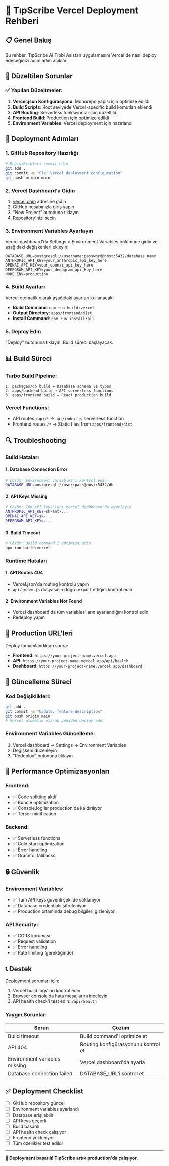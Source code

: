 # 🚀 TıpScribe Vercel Deployment Rehberi

## 📋 Genel Bakış

Bu rehber, TıpScribe AI Tıbbi Asistan uygulamasını Vercel'de nasıl deploy edeceğinizi adım adım açıklar.

## 🔧 Düzeltilen Sorunlar

### ✅ Yapılan Düzeltmeler:
1. **Vercel.json Konfigürasyonu**: Monorepo yapısı için optimize edildi
2. **Build Scripts**: Root seviyede Vercel-specific build komutları eklendi
3. **API Routing**: Serverless fonksiyonlar için düzeltildi
4. **Frontend Build**: Production için optimize edildi
5. **Environment Variables**: Vercel deployment için hazırlandı

## 🚀 Deployment Adımları

### 1. GitHub Repository Hazırlığı
```bash
# Değişiklikleri commit edin
git add .
git commit -m "Fix: Vercel deployment configuration"
git push origin main
```

### 2. Vercel Dashboard'a Gidin
1. [vercel.com](https://vercel.com) adresine gidin
2. GitHub hesabınızla giriş yapın
3. "New Project" butonuna tıklayın
4. Repository'nizi seçin

### 3. Environment Variables Ayarlayın
Vercel dashboard'da Settings > Environment Variables bölümüne gidin ve aşağıdaki değişkenleri ekleyin:

```env
DATABASE_URL=postgresql://username:password@host:5432/database_name
ANTHROPIC_API_KEY=your_anthropic_api_key_here
OPENAI_API_KEY=your_openai_api_key_here
DEEPGRAM_API_KEY=your_deepgram_api_key_here
NODE_ENV=production
```

### 4. Build Ayarları
Vercel otomatik olarak aşağıdaki ayarları kullanacak:
- **Build Command**: `npm run build:vercel`
- **Output Directory**: `apps/frontend/dist`
- **Install Command**: `npm run install:all`

### 5. Deploy Edin
"Deploy" butonuna tıklayın. Build süreci başlayacak.

## 📊 Build Süreci

### Turbo Build Pipeline:
```
1. packages/db build → Database schema ve types
2. apps/backend build → API serverless functions
3. apps/frontend build → React production build
```

### Vercel Functions:
- API routes `/api/*` → `api/index.js` serverless function
- Frontend routes `/*` → Static files from `apps/frontend/dist`

## 🔍 Troubleshooting

### Build Hataları

#### 1. Database Connection Error
```bash
# Çözüm: Environment variables'ı kontrol edin
DATABASE_URL=postgresql://user:pass@host:5432/db
```

#### 2. API Keys Missing
```bash
# Çözüm: Tüm API keys'leri Vercel dashboard'da ayarlayın
ANTHROPIC_API_KEY=sk-ant-...
OPENAI_API_KEY=sk-...
DEEPGRAM_API_KEY=...
```

#### 3. Build Timeout
```bash
# Çözüm: Build command'i optimize edin
npm run build:vercel
```

### Runtime Hataları

#### 1. API Routes 404
- Vercel.json'da routing kontrolü yapın
- `api/index.js` dosyasının doğru export ettiğini kontrol edin

#### 2. Environment Variables Not Found
- Vercel dashboard'da tüm variables'ların ayarlandığını kontrol edin
- Redeploy yapın

## 📱 Production URL'leri

Deploy tamamlandıktan sonra:
- **Frontend**: `https://your-project-name.vercel.app`
- **API**: `https://your-project-name.vercel.app/api/health`
- **Dashboard**: `https://your-project-name.vercel.app/dashboard`

## 🔄 Güncelleme Süreci

### Kod Değişiklikleri:
```bash
git add .
git commit -m "Update: feature description"
git push origin main
# Vercel otomatik olarak yeniden deploy eder
```

### Environment Variables Güncelleme:
1. Vercel dashboard → Settings → Environment Variables
2. Değişkeni düzenleyin
3. "Redeploy" butonuna tıklayın

## 🎯 Performance Optimizasyonları

### Frontend:
- ✅ Code splitting aktif
- ✅ Bundle optimization
- ✅ Console.log'lar production'da kaldırılıyor
- ✅ Terser minification

### Backend:
- ✅ Serverless functions
- ✅ Cold start optimization
- ✅ Error handling
- ✅ Graceful fallbacks

## 🔒 Güvenlik

### Environment Variables:
- ✅ Tüm API keys güvenli şekilde saklanıyor
- ✅ Database credentials şifreleniyor
- ✅ Production ortamında debug bilgileri gizleniyor

### API Security:
- ✅ CORS koruması
- ✅ Request validation
- ✅ Error handling
- ✅ Rate limiting (gerektiğinde)

## 📞 Destek

Deployment sorunları için:
1. Vercel build logs'ları kontrol edin
2. Browser console'da hata mesajlarını inceleyin
3. API health check'i test edin: `/api/health`

### Yaygın Sorunlar:

| Sorun | Çözüm |
|-------|--------|
| Build timeout | Build command'i optimize et |
| API 404 | Routing konfigürasyonunu kontrol et |
| Environment variables missing | Vercel dashboard'da ayarla |
| Database connection failed | DATABASE_URL'i kontrol et |

## ✅ Deployment Checklist

- [ ] GitHub repository güncel
- [ ] Environment variables ayarlandı
- [ ] Database erişilebilir
- [ ] API keys geçerli
- [ ] Build başarılı
- [ ] API health check çalışıyor
- [ ] Frontend yükleniyor
- [ ] Tüm özellikler test edildi

---

**🎉 Deployment başarılı! TıpScribe artık production'da çalışıyor.** 